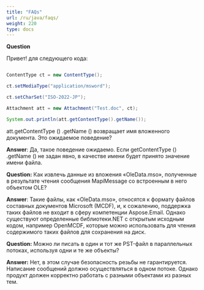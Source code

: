 ```yaml
---
title: "FAQs"
url: /ru/java/faqs/
weight: 220
type: docs
---
```


**Question**

Привет! для следующего кода:

~~~Java

ContentType ct = new ContentType();

ct.setMediaType("application/msword");

ct.setCharSet("ISO-2022-JP");

Attachment att = new Attachment("Test.doc", ct);

System.out.println(att.getContentType().getName());

~~~

att.getContentType () .getName () возвращает имя вложенного документа. Это ожидаемое поведение?

**Answer**:
Да, такое поведение ожидаемо. Если getContentType () .getName () не задан явно, в качестве имени будет принято значение имени файла.

**Question:**
Как извлечь данные из вложения «OleData.mso», полученные в результате чтения сообщения MapiMessage со встроенным в него объектом OLE?

**Answer**:
Такие файлы, как «OleData.mso», относятся к формату файлов составных документов Microsoft (MCDF), и, к сожалению, поддержка таких файлов не входит в сферу компетенции Aspose.Email. Однако существуют определенные библиотеки.NET с открытым исходным кодом, например OpenMCDF, которые можно использовать для чтения содержимого таких файлов для сохранения на диск.

**Question:**
Можно ли писать в один и тот же PST-файл в параллельных потоках, используя одни и те же объекты?

**Answer:**
Нет, в этом случае безопасность резьбы не гарантируется. Написание сообщений должно осуществляться в одном потоке. Однако продукт должен корректно работать с разными объектами из разных тем.

